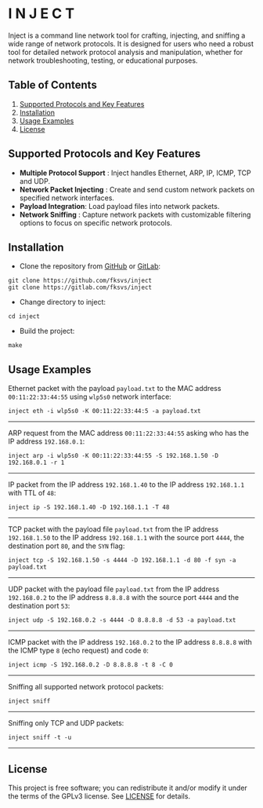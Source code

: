 I N J E C T
=

Inject is a command line network tool for crafting, injecting, and sniffing a wide range of network protocols. It is designed for users who need a robust tool for detailed network protocol analysis and manipulation, whether for network troubleshooting, testing, or educational purposes.

## Table of Contents

1. [Supported Protocols and Key Features](#supported-protocols-and-key-features)
2. [Installation](#installation)
3. [Usage Examples](#usage-examples)
4. [License](#license)

Supported Protocols and Key Features
---
* **Multiple Protocol Support** : Inject handles Ethernet, ARP, IP, ICMP, TCP and UDP.
* **Network Packet Injecting** : Create and send custom network packets on specified network interfaces.
* **Payload Integration**: Load payload files into network packets.
* **Network Sniffing** : Capture network packets with customizable filtering options to focus on specific network protocols.

Installation
---
- Clone the repository from [GitHub][] or [GitLab][]: 

```console
git clone https://github.com/fksvs/inject
git clone https://gitlab.com/fksvs/inject
```

- Change directory to inject:

```console
cd inject
```

- Build the project:

```console
make
```

Usage Examples
--------------

Ethernet packet with the payload `payload.txt` to the MAC address `00:11:22:33:44:55` using `wlp5s0` network interface:

```console
inject eth -i wlp5s0 -K 00:11:22:33:44:5 -a payload.txt
```
---
ARP request from the MAC address `00:11:22:33:44:55` asking who has the IP address `192.168.0.1`:
```console
inject arp -i wlp5s0 -K 00:11:22:33:44:55 -S 192.168.1.50 -D 192.168.0.1 -r 1
```
---
IP packet from the IP address `192.168.1.40` to the IP address `192.168.1.1` with TTL of `48`:
```console
inject ip -S 192.168.1.40 -D 192.168.1.1 -T 48
```
---
TCP packet with the payload file `payload.txt` from the IP address `192.168.1.50` to the IP address `192.168.1.1` with the source port `4444`, the destination port `80`, and the `SYN` flag:
```console
inject tcp -S 192.168.1.50 -s 4444 -D 192.168.1.1 -d 80 -f syn -a payload.txt
```
---
UDP packet with the payload file `payload.txt` from the IP address `192.168.0.2` to the IP address `8.8.8.8` with the source port `4444` and the destination port `53`:
```console
inject udp -S 192.168.0.2 -s 4444 -D 8.8.8.8 -d 53 -a payload.txt
```
---
ICMP packet with the IP address `192.168.0.2` to the IP address `8.8.8.8` with the ICMP type `8` (echo request) and code `0`:
```console
inject icmp -S 192.168.0.2 -D 8.8.8.8 -t 8 -C 0
```
---
Sniffing all supported network protocol packets:
```console
inject sniff
```
---
Sniffing only TCP and UDP packets:
```console
inject sniff -t -u
```
---

License
----------
This project is free software; you can redistribute it and/or modify it under the terms of the GPLv3 license. See [LICENSE][] for details.

[GitHub]: https://github.com/fksvs/inject
[GitLab]: https://gitlab.com/fksvs/inject
[LICENSE]: https://www.gnu.org/licenses/gpl-3.0.en.html
